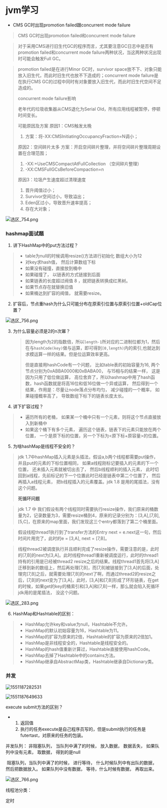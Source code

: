 #   jvm学习

-  CMS GC时出现promotion failed跟concurrent mode failure

> CMS GC时出现promotion failed和concurrent mode failure

> 对于采用CMS进行旧生代GC的程序而言，尤其要注意GC日志中是否有promotion failed和concurrent mode failure两种状况，当这两种状况出现时可能会触发Full GC。

> promotion failed是在进行Minor GC时，survivor space放不下、对象只能放入旧生代，而此时旧生代也放不下造成的；concurrent mode failure是在执行CMS GC的过程中同时有对象要放入旧生代，而此时旧生代空间不足造成的。
>
> concurrent mode failure影响
>
> 老年代的垃圾收集器从CMS退化为Serial Old，所有应用线程被暂停，停顿时间变长。
>
> 可能原因及方案
> 原因1：CMS触发太晚
>
> 1. 方案：将-XX:CMSInitiatingOccupancyFraction=N调小；
>
> 原因2：空间碎片太多
> 方案：开启空间碎片整理，并将空间碎片整理周期设置在合理范围；
>
> 1. -XX:+UseCMSCompactAtFullCollection （空间碎片整理）
> 2. -XX:CMSFullGCsBeforeCompaction=n
>
> 原因3：垃圾产生速度超过清理速度
>
> 1. 晋升阈值过小；
> 2. Survivor空间过小，导致溢出；
> 3. Eden区过小，导致晋升速率提高；
> 4. 存在大对象；



![选区_754.png](https://i.loli.net/2019/02/24/5c72bebc4cbfd.png)



### hashmap面试题

1. 讲下HashMap中的put方法过程？

> - table为null的时候调用resize()方法进行初始化  数组大小为12
> - 对key求hash值， 然后计算数组下标
> - 如果没有碰撞，直接放到桶中
> - 如果碰撞了， 以链表的方式链接到后面
> - 如果链表的长度超过阀值 8 ，就把链表转换成红黑树。
> - 如果节点存在就替换旧值
> - 如果桶达到扩容的阀值， 就需要resize。

2. 扩容后，节点重hash为什么只可能分布在原索引位置与原索引位置+oldCap位置？

![选区_756.png](https://i.loli.net/2019/02/26/5c741a37ed9d3.png)

3. 为什么容量必须是2的n次冪？

   > 因为length为2的指数倍，所以`length-1`所对应的二进制位都为1，然后在与`hashCode(key)`做与运算，即可得到`[0,length)`内的索引,也就达到求模运算一样的结果。但是位运算效率更高。
   >
   > 但是直接用hashCode有一个问题， 比如table表的初始容量为16, 两个节点分别为0xABBA0000和0xBABA00， 与15相与的结果一样， 这是因为只用了低位做运算， 高位舍弃了，所以hashmap中用了hash函数，hash函数就是将高16位和低16位做一个异或运算， 然后得到一个结果，作用是：尽量让node落点分布均匀， 减少碰撞的一个概率， 如果碰撞概率高了， 导致数组下标下的链表长度太长。 

4. 讲下扩容过程？
> - 遍历所有的老桶， 如果某一个桶中只有一个元素，则将这个节点直接放入到新桶中
> - 如果这个桶下有多个元素， 遍历这个链表，链表下的元素只能放在两个位置， 一个是原下标的位置，另一个下标为<原下标+原容量>的位置。

5. 为啥hashMap是线程不安全的？

> jdk 1.7中hashMap插入元素是头插法，假设a,b两个线程都需要put操作， 并且put的元素的下标位置相同， 如果a线程刚标记要插入的元素的下一个位置， 还未插入元素就被切出去了， 然后b线程顺利的插入元素， 此时切回到a线程，先前标记的下一个位置此时已经是链表中第二个位置了， 然后再插入a线程元素， 把b线程插入的元素覆盖。jdk 1.8 是用的尾插法，没有这个问题。
>
> **死循环问题**

> jdk 1.7 中 我们假设有两个线程同时需要执行resize操作，我们原来的桶数量为2，记录数量为3，需要resize桶到4，原来的记录分别为：[3,A],[7,B],[5,C]，在原来的map里面，我们发现这三个entry都落到了第二个桶里面。

> 假设线程thread1执行到了transfer方法的Entry next = e.next这一句，然后时间片用完了，此时的e = [3,A], next = [7,B]。

> 线程thread2被调度执行并且顺利完成了resize操作，需要注意的是，此时的[7,B]的next为[3,A]。此时线程thread1重新被调度运行，此时的thread1持有的引用是已经被thread2 resize之后的结果。线程thread1首先将[3,A]迁移到新的数组上，然后再处理[7,B]，而[7,B]被链接到了[3,A]的后面，处理完[7,B]之后，就需要处理[7,B]的next了啊，而通过thread2的resize之后，[7,B]的next变为了[3,A]，此时，[3,A]和[7,B]形成了环形链表，在get的时候，如果get的key的桶索引和[3,A]和[7,B]一样，那么就会陷入死循环  jdk用的是尾插法， 没这个问题。

![选区_283.png](https://i.loli.net/2018/08/05/5b66f462c9926.png)

6. HashMap和Hashtable的区别：

> - HashMap允许key和value为null，Hashtable不允许。
> - HashMap的默认初始容量为16，Hashtable为11。
> - HashMap的扩容为原来的2倍，Hashtable的扩容为原来的2倍加1。
> - HashMap是非线程安全的，Hashtable是线程安全的。
> - HashMap的hash值重新计算过，Hashtable直接使用hashCode。
> - HashMap去掉了Hashtable中的contains方法。
> - HashMap继承自AbstractMap类，Hashtable继承自Dictionary类。



### 并发   

![1551187282531](/tmp/1551187282531.png)

![1551187649633](/tmp/1551187649633.png)



execute  submit方法的区别？

- 1. 返回值
  2.   执行的任务execute是自己程序员写的，但是submit执行的任务是futertast，对原来的任务的包装。





并发队列：  非阻塞队列， 当队列中满了的时候， 放入数据， 数据丢失， 如果队列中没有元素， 取数据， 得到的是null

​		      阻塞队列，当队列中满了的时候， 进行等待， 什么时候队列中有出队的数据， 然后把数据放入。 如果队列中没有数据， 等待，什么时候有数据， 再取出来。  

![选区_766.png](https://i.loli.net/2019/02/28/5c76d3c71d343.png)

线程池分类：

定时   